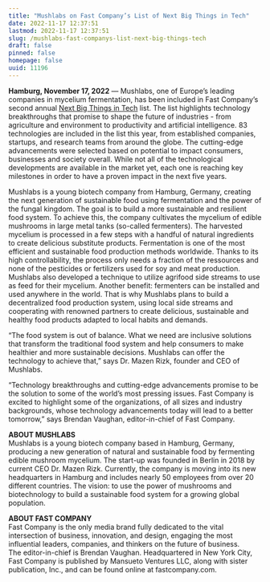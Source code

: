 ```yaml
---
title: "Mushlabs on Fast Company’s List of Next Big Things in Tech"
date: 2022-11-17 12:37:51
lastmod: 2022-11-17 12:37:51
slug: /mushlabs-fast-companys-list-next-big-things-tech
draft: false
pinned: false
homepage: false
uuid: 11196
---
```

<p><strong>Hamburg, November 17, 2022</strong> — Mushlabs, one of Europe’s leading companies in mycelium fermentation, has been included in Fast Company’s second annual <a href="https://www.fastcompany.com/next-big-things-in-tech/list">Next Big Things in Tech</a> list. The list highlights technology breakthroughs that promise to shape the future of industries - from agriculture and environment to productivity and artificial intelligence. 83 technologies are included in the list this year, from established companies, startups, and research teams from around the globe. The cutting-edge advancements were selected based on potential to impact consumers, businesses and society overall. While not all of the technological developments are available in the market yet, each one is reaching key milestones in order to have a proven impact in the next five years.</p>
<p>Mushlabs is a young biotech company from Hamburg, Germany, creating the next generation of sustainable food using fermentation and the power of the fungal kingdom. The goal is to build a more sustainable and resilient food system. To achieve this, the company cultivates the mycelium of edible mushrooms in large metal tanks (so-called fermenters). The harvested mycelium is processed in a few steps with a handful of natural ingredients to create delicious substitute products. Fermentation is one of the most efficient and sustainable food production methods worldwide. Thanks to its high controllability, the process only needs a fraction of the ressources and none of the pesticides or fertilizers used for soy and meat production. Mushlabs also developed a technique to utilize agrifood side streams to use as feed for their mycelium. Another benefit: fermenters can be installed and used anywhere in the world. That is why Mushlabs plans to build a decentralized food production system, using local side streams and cooperating with renowned partners to create delicious, sustainable and healthy food products adapted to local habits and demands.</p>
<p>“The food system is out of balance. What we need are inclusive solutions that transform the traditional food system and help consumers to make healthier and more sustainable decisions. Mushlabs can offer the technology to achieve that,” says Dr. Mazen Rizk, founder and CEO of Mushlabs.</p>
<p>“Technology breakthroughs and cutting-edge advancements promise to be the solution to some of the world’s most pressing issues. Fast Company is excited to highlight some of the organizations, of all sizes and industry backgrounds, whose technology advancements today will lead to a better tomorrow,” says Brendan Vaughan, editor-in-chief of Fast Company.</p>
<p><strong>ABOUT MUSHLABS</strong><br />
Mushlabs is a young biotech company based in Hamburg, Germany, producing a new generation of natural and sustainable food by fermenting edible mushroom mycelium. The start-up was founded in Berlin in 2018 by current CEO Dr. Mazen Rizk. Currently, the company is moving into its new headquarters in Hamburg and includes nearly 50 employees from over 20 different countries. The vision: to use the power of mushrooms and biotechnology to build a sustainable food system for a growing global population.</p>
<p><strong>ABOUT FAST COMPANY</strong><br />
Fast Company is the only media brand fully dedicated to the vital intersection of business, innovation, and design, engaging the most influential leaders, companies, and thinkers on the future of business. The editor-in-chief is Brendan Vaughan. Headquartered in New York City, Fast Company is published by Mansueto Ventures LLC, along with sister publication, Inc., and can be found online at fastcompany.com.</p>
